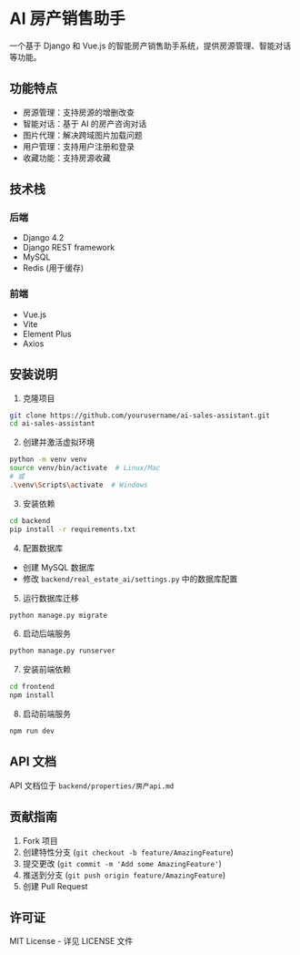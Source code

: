# AI 房产销售助手

一个基于 Django 和 Vue.js 的智能房产销售助手系统，提供房源管理、智能对话等功能。

## 功能特点

- 房源管理：支持房源的增删改查
- 智能对话：基于 AI 的房产咨询对话
- 图片代理：解决跨域图片加载问题
- 用户管理：支持用户注册和登录
- 收藏功能：支持房源收藏

## 技术栈

### 后端
- Django 4.2
- Django REST framework
- MySQL
- Redis (用于缓存)

### 前端
- Vue.js
- Vite
- Element Plus
- Axios

## 安装说明

1. 克隆项目
```bash
git clone https://github.com/yourusername/ai-sales-assistant.git
cd ai-sales-assistant
```

2. 创建并激活虚拟环境
```bash
python -m venv venv
source venv/bin/activate  # Linux/Mac
# 或
.\venv\Scripts\activate  # Windows
```

3. 安装依赖
```bash
cd backend
pip install -r requirements.txt
```

4. 配置数据库
- 创建 MySQL 数据库
- 修改 `backend/real_estate_ai/settings.py` 中的数据库配置

5. 运行数据库迁移
```bash
python manage.py migrate
```

6. 启动后端服务
```bash
python manage.py runserver
```

7. 安装前端依赖
```bash
cd frontend
npm install
```

8. 启动前端服务
```bash
npm run dev
```

## API 文档

API 文档位于 `backend/properties/房产api.md`

## 贡献指南

1. Fork 项目
2. 创建特性分支 (`git checkout -b feature/AmazingFeature`)
3. 提交更改 (`git commit -m 'Add some AmazingFeature'`)
4. 推送到分支 (`git push origin feature/AmazingFeature`)
5. 创建 Pull Request

## 许可证

MIT License - 详见 LICENSE 文件 